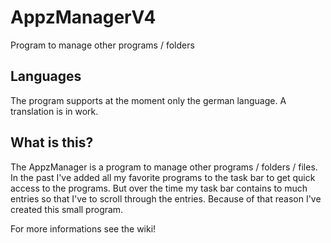 # AppzManagerV4
Program to manage other programs / folders

## Languages
The program supports at the moment only the german language. A translation is in work.

## What is this?
The AppzManager is a program to manage other programs / folders / files. In the past I've added all my favorite programs to the task bar to get quick access to the programs. But over the time my task bar contains to much entries so that I've to scroll through the entries. Because of that reason I've created this small program.

For more informations see the wiki!
